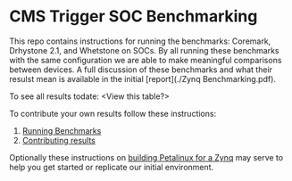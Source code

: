 # CMS Trigger SOC Benchmarking 
This repo contains instructions for running the benchmarks: Coremark, Drhystone 2.1, and Whetstone on SOCs.  By all running these benchmarks with the same configuration we are able to make meaningful comparisons between devices.  A full discussion of these benchmarks and what their resulst mean is available in the initial [report](./Zynq Benchmarking.pdf).  

To see all results todate: <View this table?>

To contribute your own results follow these instructions:

1. [Running Benchmarks](./RunningBenchmarks.md)
2. [Contributing results](./SubmittingResults.md)

Optionally these instructions on [building Petalinux for a Zynq](./BuildingPetaLinux.md) may serve to help you get started or replicate our initial environment.




